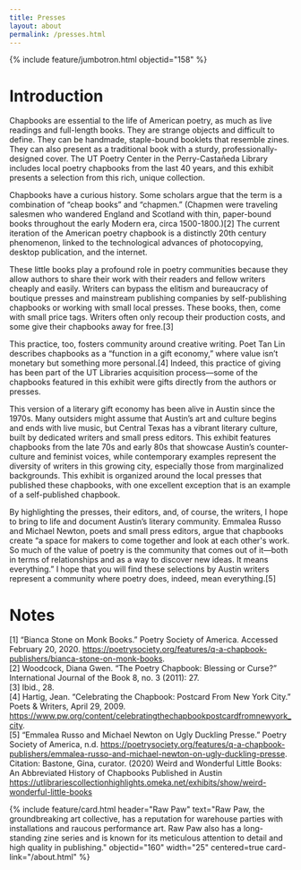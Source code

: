 ```yaml
---
title: Presses
layout: about
permalink: /presses.html
---
```


{% include feature/jumbotron.html objectid="158" %}

# Introduction

Chapbooks are essential to the life of American poetry, as much as live readings and full-length books. They are strange objects and difficult to define. They can be handmade, staple-bound booklets that resemble zines. They can also present as a traditional book with a sturdy, professionally-designed cover. The UT Poetry Center in the Perry-Castañeda Library includes local poetry chapbooks from the last 40 years, and this exhibit presents a selection from this rich, unique collection.

Chapbooks have a curious history. Some scholars argue that the term is a combination of “cheap books” and “chapmen.” (Chapmen were traveling salesmen who wandered England and Scotland with thin, paper-bound books throughout the early Modern era, circa 1500-1800.)[2] The current iteration of the American poetry chapbook is a distinctly 20th century phenomenon, linked to the technological advances of photocopying, desktop publication, and the internet.

These little books play a profound role in poetry communities because they allow authors to share their work with their readers and fellow writers cheaply and easily. Writers can bypass the elitism and bureaucracy of boutique presses and mainstream publishing companies by self-publishing chapbooks or working with small local presses. These books, then, come with small price tags. Writers often only recoup their production costs, and some give their chapbooks away for free.[3]

This practice, too, fosters community around creative writing. Poet Tan Lin describes chapbooks as a “function in a gift economy,” where value isn’t monetary but something more personal.[4] Indeed, this practice of giving has been part of the UT Libraries acquisition process––some of the chapbooks featured in this exhibit were gifts directly from the authors or presses.

This version of a literary gift economy has been alive in Austin since the 1970s. Many outsiders might assume that Austin’s art and culture begins and ends with live music, but Central Texas has a vibrant literary culture, built by dedicated writers and small press editors. This exhibit features chapbooks from the late 70s and early 80s that showcase Austin’s counter-culture and feminist voices, while contemporary examples represent the diversity of writers in this growing city, especially those from marginalized backgrounds. This exhibit is organized around the local presses that published these chapbooks, with one excellent exception that is an example of a self-published chapbook.

By highlighting the presses, their editors, and, of course, the writers, I hope to bring to life and document Austin’s literary community. Emmalea Russo and Michael Newton, poets and small press editors, argue that chapbooks create “a space for makers to come together and look at each other's work. So much of the value of poetry is the community that comes out of it—both in terms of relationships and as a way to discover new ideas. It means everything.” I hope that you will find these selections by Austin writers represent a community where poetry does, indeed, mean everything.[5]

# Notes

[1] “Bianca Stone on Monk Books.” Poetry Society of America. Accessed February 20, 2020. https://poetrysociety.org/features/q-a-chapbook-publishers/bianca-stone-on-monk-books.  
[2] Woodcock, Diana Gwen. “The Poetry Chapbook: Blessing or Curse?” International Journal of the Book 8, no. 3 (2011): 27.  
[3] Ibid., 28.  
[4] Hartig, Jean. “Celebrating the Chapbook: Postcard From New York City.” Poets & Writers, April 29, 2009. https://www.pw.org/content/celebratingthechapbookpostcardfromnewyork_city.  
[5] “Emmalea Russo and Michael Newton on Ugly Duckling Presse.” Poetry Society of America, n.d. https://poetrysociety.org/features/q-a-chapbook-publishers/emmalea-russo-and-michael-newton-on-ugly-duckling-presse.  
Citation: Bastone, Gina, curator. (2020) Weird and Wonderful Little Books: An Abbreviated History of Chapbooks Published in Austin https://utlibrariescollectionhighlights.omeka.net/exhibits/show/weird-wonderful-little-books  

{% include feature/card.html header="Raw Paw" text="Raw Paw, the groundbreaking art collective, has a reputation for warehouse parties with installations and raucous performance art. Raw Paw also has a long-standing zine series and is known for its meticulous attention to detail and high quality in publishing." objectid="160" width="25" centered=true card-link="/about.html" %}
